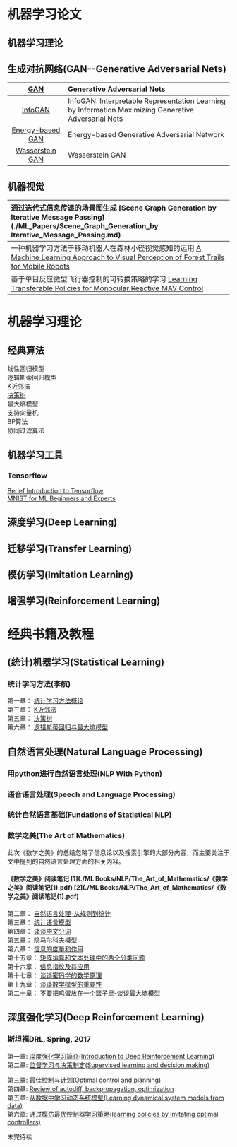 # 机器学习论文                     
## 机器学习理论   
## 生成对抗网络(GAN--Generative Adversarial Nets)
| [GAN](./ML_Papers/Generative_Adversarial_Networks.md.md) | Generative Adversarial Nets              |
| :--------------------------------------: | :--------------------------------------- |
| [InfoGAN](./ML_Papers/InfoGAN_Interpretable_Representation_Learning_by_Information_Maximizing_GAN.md) | InfoGAN: Interpretable Representation Learning by Information Maximizing Generative Adversarial Nets |
| [Energy-based GAN](./ML_Papers/Energy-based_Generative_Adversarial_Network.md) | Energy-based Generative Adversarial Network |
| [Wasserstein GAN](./ML_Papers/Wasserstein_GAN.md) | Wasserstein GAN                          |
## 机器视觉
| 通过迭代式信息传递的场景图生成  [Scene Graph Generation by Iterative Message Passing](./ML_Papers/Scene_Graph_Generation_by Iterative_Message_Passing.md) |
| :--------------------------------------- |
| 一种机器学习方法于移动机器人在森林小径视觉感知的运用  [A Machine Learning Approach to Visual Perception of Forest Trails for Mobile Robots](./ML_Papers/A_Machine_Learning_Approach_to_Visual_Perception_of_Forest_Trails_for_Mobile_Robots.md) |
| 基于单目反应微型飞行器控制的可转换策略的学习  [Learning Transferable Policies for Monocular Reactive MAV Control](./ML_Papers/Learning_Transferable_Policies_for_Monocular_Reactive_MAV_Control.md) |
# 机器学习理论
## 经典算法
线性回归模型       
逻辑斯蒂回归模型                                    
[K近邻法](./ML_Theories/K近邻法.md)                           
[决策树](./ML_Theories/决策树.md)                                      
最大熵模型                                
支持向量机    
BP算法    
协同过滤算法    

## 机器学习工具
### Tensorflow
[Berief Introduction to Tensorflow](./ML_Theories/Tensorflow/introduction_to_tensorflow.md)                   
[MNIST for ML Beginners and Experts](./ML_Theories/Tensorflow/MNIST_for_ML_Beginners.md)                  

## 深度学习(Deep Learning)
## 迁移学习(Transfer Learning)
## 模仿学习(Imitation Learning)
## 增强学习(Reinforcement Learning)

# 经典书籍及教程
## (统计)机器学习(Statistical Learning)
### 统计学习方法(李航)
第一章： [统计学习方法概论](./ML_Books/Statistical_Learning/统计学习方法概论.pdf)  
第三章： [K近邻法](./ML_Books/Statistical_Learning/K近邻法.pdf)  
第五章： [决策树](./ML_Theories/决策树.md)  
第六章： [逻辑斯蒂回归与最大熵模型](./ML_Books/Statistical_Learning/逻辑斯蒂回归与最大熵模型.md)  
## 自然语言处理(Natural Language Processing)
### 用python进行自然语言处理(NLP With Python)
### 语音语言处理(Speech and Language Processing)
### 统计自然语言基础(Fundations of Statistical NLP)
### 数学之美(The Art of Mathematics)
此次《数学之美》的总结忽略了信息论以及搜索引擎的大部分内容，而主要关注于文中提到的自然语言处理方面的相关内容。

#### **《数学之美》阅读笔记**     [1](./ML Books/NLP/The_Art_of_Mathematics/《数学之美》阅读笔记(1).pdf)     [2](./ML Books/NLP/The_Art_of_Mathematics/《数学之美》阅读笔记(1).pdf)

第二章： [自然语言处理-从规则到统计](./ML_Books/NLP/The_Art_of_Mathematics/自然语言处理-从规则到统计.md)  
第三章： [统计语言模型](./ML_Books/NLP/The_Art_of_Mathematics/统计语言模型.md)  
第四章： [谈谈中文分词](./ML_Books/NLP/The_Art_of_Mathematics/谈谈中文分词.md)  
第五章： [隐马尔科夫模型](./ML_Books/NLP/The_Art_of_Mathematics/隐马尔科夫模型.md)  
第六章： [信息的度量和作用](./ML_Books/NLP/The_Art_of_Mathematics/信息的度量和作用.md)  
第十五章： [矩阵运算和文本处理中的两个分类问题](./ML_Books/NLP/The_Art_of_Mathematics/矩阵运算和文本处理中的两个分类问题.md)  
第十六章： [信息指纹及其应用](./ML_Books/NLP/The_Art_of_Mathematics/信息指纹及其应用.md)  
第十七章： [谈谈密码学的数学原理](./ML_Books/NLP/The_Art_of_Mathematics/谈谈密码学的数学原理.md)  
第十九章： [谈谈数学模型的重要性](./ML_Books/NLP/The_Art_of_Mathematics/数学模型的重要性.md)  
第二十章： [不要把鸡蛋放在一个篮子里-谈谈最大熵模型](./ML_Books/NLP/The_Art_of_Mathematics/不要把鸡蛋放在一个篮子里--谈谈最大熵模型.md)  


## 深度强化学习(Deep Reinforcement Learning)
### 斯坦福DRL, Spring, 2017
第一章: [深度强化学习简介(Introduction to Deep Reinforcement Learning)](./ML_Class/Stanford_DRL/DRL简介.md)    
第二章: [监督学习与决策制定(Supervised learning and decision making)](./ML_Class/Stanford_DRL/监督学习与决策制定.md)   

第三章: [最佳控制与计划(Optimal control and planning)](./ML_Class/Stanford_DRL/最佳控制与计划.md)                     
第四章: [Review of autodiff, backpropagation, optimization](./ML_Class/Stanford_DRL/autodiff_backpropagation_and_optimization.md)      
第五章: [从数据中学习动态系统模型(Learning dynamical system models from data)](./ML_Class/Stanford_DRL/从数据中学习动态系统模型.md)    
第六章: [通过模仿最优控制器学习策略(learning policies by imitating optimal controllers)](./ML_Class/Stanford_DRL/通过模仿最优控制器学习策略.md)                    



未完待续
